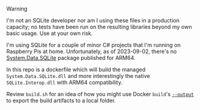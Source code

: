 > [!WARNING]
> I'm not an SQLite developer nor am I using these files in a production capacity; no tests have been run on the resulting libraries beyond my own basic usage. Use at your own risk.

I'm using SQLite for a couple of minor C# projects that I'm running on Raspberry Pis at home. Unfortunately, as of 2023-09-02, there's no [System.Data.SQLite](https://www.nuget.org/packages/System.Data.SQLite/) package published for ARM64.

In this repo is a dockerfile which will build the managed `System.Data.SQLite.dll` and more interestingly the native `SQLite.Interop.dll` with ARM64 compatibility.

Review `build.sh` for an idea of how you might use Docker `build`'s [`--output`](https://docs.docker.com/engine/reference/commandline/build/#output) to export the build artifacts to a local folder.